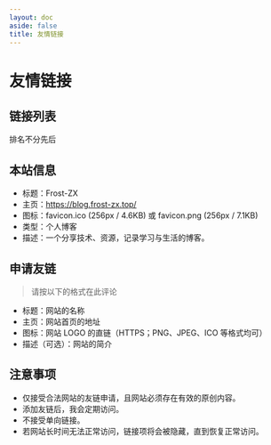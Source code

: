 ```yaml
---
layout: doc
aside: false
title: 友情链接
---
```


<script setup>
import { withBase } from 'vitepress'
import FriendlySiteLinks from './.vitepress/components/FriendlySiteLinks.vue';
</script>

# 友情链接

## 链接列表

排名不分先后

<FriendlySiteLinks />

## 本站信息

- 标题：Frost-ZX
- 主页：https://blog.frost-zx.top/
- 图标：<a :href="withBase('/favicon.ico')">favicon.ico (256px / 4.6KB)</a> 或 <a :href="withBase('/favicon.png')">favicon.png (256px / 7.1KB)</a>
- 类型：个人博客
- 描述：一个分享技术、资源，记录学习与生活的博客。

## 申请友链

> 请按以下的格式在此评论

- 标题：网站的名称
- 主页：网站首页的地址
- 图标：网站 LOGO 的直链（HTTPS；PNG、JPEG、ICO 等格式均可）
- 描述（可选）：网站的简介

<!-- > 本站可根据实际情况设置全站友链；目前本站的全站友链位于页面底部。 -->

## 注意事项

- 仅接受合法网站的友链申请，且网站必须存在有效的原创内容。
- 添加友链后，我会定期访问。
- 不接受单向链接。
- 若网站长时间无法正常访问，链接项将会被隐藏，直到恢复正常访问。
